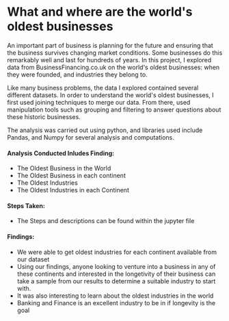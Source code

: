 # What and where are the world's oldest businesses

An important part of business is planning for the future and ensuring that the business survives changing market conditions. Some businesses do this remarkably well and last for hundreds of years. In this project, I explored data from BusinessFinancing.co.uk on the world's oldest businesses: when they were founded, and industries they belong to.

Like many business problems, the data I explored contained several different datasets. In order to understand the world's oldest businesses, I first used joining techniques to merge our data. From there, used manipulation tools such as grouping and filtering to answer questions about these historic businesses.

The analysis was carried out using python, and libraries used include Pandas, and Numpy for several analysis and computations.

#### Analysis Conducted Inludes Finding:
- The Oldest Business in the World
- The Oldest Business in each continent
- The Oldest Industries
- The Oldest Industries in each Continent

#### Steps Taken:
- The Steps and descriptions can be found within the jupyter file

#### Findings:
- We were able to get oldest industries for each continent available from our dataset
- Using our findings, anyone looking to venture into a business in any of these continents and interested in the longetivity of their business can take a sample from our results to determine a suitable industry to start with.
- It was also interesting to learn about the oldest industries in the world
- Banking and Finance is an excellent industry to be in if longevity is the goal
